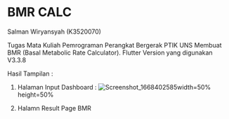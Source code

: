 # BMR CALC
Salman Wiryansyah (K3520070)

Tugas Mata Kuliah Pemrograman Perangkat Bergerak PTIK UNS Membuat BMR (Basal Metabolic Rate Calculator).
Flutter Version yang digunakan V3.3.8 

Hasil Tampilan :
1. Halaman Input Dashboard :
![Screenshot_1668402585](https://user-images.githubusercontent.com/71618052/201581551-aa9198cd-6f08-465c-bf3e-b51ede9f22a1.png)width=50% height=50%

2. Halamn Result Page BMR


